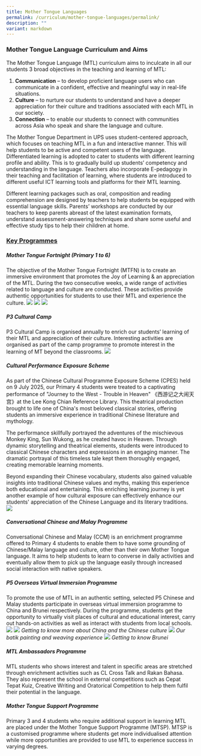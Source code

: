 ```yaml
---
title: Mother Tongue Languages
permalink: /curriculum/mother-tongue-languages/permalink/
description: ""
variant: markdown
---
```

### **Mother Tongue Language Curriculum and Aims**

The Mother Tongue Language (MTL) curriculum aims to inculcate in all our students 3 broad objectives in the teaching and learning of MTL:  
1. **Communication**&nbsp;– to develop proficient language users who can communicate in a confident, effective and meaningful way in real-life situations.
2. **Culture**&nbsp;– to nurture our students to understand and have a deeper appreciation for their culture and traditions associated with each MTL in our society.
3. **Connection**&nbsp;– to enable our students to connect with communities across Asia who speak and share the language and culture.

The Mother Tongue Department in UPS uses student-centered approach, which focuses on teaching MTL in a fun and interactive manner.  This will help students to be active and competent users of the language. Differentiated learning is adopted to cater to students with different learning profile and ability. This is to gradually build up students’ competency and understanding in the language. Teachers also incorporate E-pedagogy in their teaching and facilitation of learning, where students are introduced to different useful ICT learning tools and platforms for their MTL learning.

Different learning packages such as oral, composition and reading comprehension are designed by teachers to help students be equipped with essential language skills. Parents’ workshops are conducted by our teachers to keep parents abreast of the latest examination formats, understand assessment-answering techniques and share some useful and effective study tips to help their children at home.

### **<u>Key Programmes</u>**
##### **Mother Tongue Fortnight (Primary 1 to 6)**
The objective of the Mother Tongue Fortnight (MTFN) is to create an immersive environment that promotes the Joy of Learning &amp; an appreciation of the MTL. During the two consecutive weeks, a wide range of activities related to language and culture are conducted. These activities provide authentic opportunities for students to use their MTL and experience the culture.
![](/images/Curriculum/2023/MT/CL%20Fortnight.jpg)
![](/images/Curriculum/2023/MT/ML%20Fortnight.jpg)
![](/images/Curriculum/2023/MT/TL%20Fortnight.jpg)

##### **P3 Cultural Camp**
P3 Cultural Camp is organised annually to enrich our students’ learning of their MTL and appreciation of their culture. Interesting activities are organised as part of the camp programme to promote interest in the learning of MT beyond the classrooms.
![](/images/Curriculum/2023/MT/MT%20P3%20Cultural.jpg)

##### **Cultural Performance Exposure Scheme**

As part of the Chinese Cultural Programme Exposure Scheme (CPES) held on 9 July 2025, our Primary 4 students were treated to a captivating performance of "Journey to the West - Trouble in Heaven" 《西游记之大闹天宫》at the Lee Kong Chian Reference Library. This theatrical production brought to life one of China's most beloved classical stories, offering students an immersive experience in traditional Chinese literature and mythology.

The performance skillfully portrayed the adventures of the mischievous Monkey King, Sun Wukong, as he created havoc in Heaven. Through dynamic storytelling and theatrical elements, students were introduced to classical Chinese characters and expressions in an engaging manner. The dramatic portrayal of this timeless tale kept them thoroughly engaged, creating memorable learning moments. 

Beyond expanding their Chinese vocabulary, students also gained valuable insights into traditional Chinese values and myths, making this experience both educational and entertaining. This enriching learning journey is yet another example of how cultural exposure can effectively enhance our students' appreciation of the Chinese Language and its literary traditions.
![](/images/Curriculum/2025/CCPES_LJ_Collage.jpg)

##### **Conversational Chinese and Malay Programme**
Conversational Chinese and Malay (CCM) is an enrichment programme offered to Primary 4 students to enable them to have some grounding of Chinese/Malay language and culture, other than their own Mother Tongue language. It aims to help students to learn to converse in daily activities and eventually allow them to pick up the language easily through increased social interaction with native speakers. 

##### **P5 Overseas Virtual Immersion Programme**
To promote the use of MTL in an authentic setting, selected P5 Chinese and Malay students participate in overseas virtual immersion programme to China and Brunei respectively. During the programme, students get the opportunity to virtually visit places of cultural and educational interest, carry out hands-on activities as well as interact with students from local schools.
![](/images/Curriculum/2023/MT/CL1.jpg)
![](/images/Curriculum/2023/MT/CL2.jpg)
*Getting to know more about China and
the Chinese culture*
![](/images/Curriculum/2023/MT/ML1.jpg)
*Our batik painting and weaving experience*
![](/images/Curriculum/2023/MT/ML2.jpg)
*Getting to know Brunei*

##### **MTL Ambassadors Programme**
MTL students who shows interest and talent in specific areas are stretched through enrichment activities such as CL Cross Talk and Rakan Bahasa. They also represent the school in external competitions such as Cepat Tepat Kuiz, Creative Writing and Oratorical Competition to help them fulfil their potential in the language. 

##### **Mother Tongue Support Programme**
Primary 3 and 4 students who require additional support in learning MTL are placed under the Mother Tongue Support Programme (MTSP). MTSP is a customised programme where students get more individualised attention while more opportunities are provided to use MTL to experience success in varying degrees.